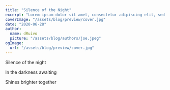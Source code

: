 ```yaml
---
title: "Silence of the Night"
excerpt: "Lorem ipsum dolor sit amet, consectetur adipiscing elit, sed do eiusmod tempor incididunt ut labore et dolore magna aliqua. Praesent elementum facilisis leo vel fringilla est ullamcorper eget. At imperdiet dui accumsan sit amet nulla facilities morbi tempus."
coverImage: "/assets/blog/preview/cover.jpg"
date: "2020-06-28"
author:
  name: dRuivo
  picture: "/assets/blog/authors/joe.jpeg"
ogImage:
  url: "/assets/blog/preview/cover.jpg"
---
```


Silence of the night

In the darkness awaiting

Shines brighter together
